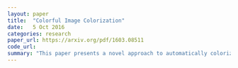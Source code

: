 ```yaml
---
layout: paper
title:  "Colorful Image Colorization"
date:   5 Oct 2016
categories: research
paper_url: https://arxiv.org/pdf/1603.08511
code_url: 
summary: "This paper presents a novel approach to automatically colorize grayscale photos with vibrant and realistic results. The method frames colorization as a classification task and employs class rebalancing during training to enhance color diversity. A convolutional neural network (CNN) was trained on over a million color images, operating as a feed-forward pass at test time. The algorithm's effectiveness was validated through a colorization Turing test, where it deceived participants in 32% of trials. The paper also illustrates how colorization can serve as an effective pretraining task for self-supervised feature learning, achieving state-of-the-art results on several benchmarks."
---
```


